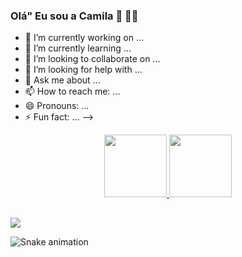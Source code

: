 ### Olá" Eu sou a Camila 👋 👩‍💻

- 🔭 I’m currently working on ...
- 🌱 I’m currently learning ...
- 👯 I’m looking to collaborate on ...
- 🤔 I’m looking for help with ...
- 💬 Ask me about ...
- 📫 How to reach me: ...
- 😄 Pronouns: ...
- ⚡ Fun fact: ...
-->

<div align="center">
  <a href="https://github.com/Coloneze">
  <img height="100em" src="https://github-readme-stats.vercel.app/api?username=Coloneze&show_icons=true&theme=dark&include_all_commits=true&count_private=true"/>
  <img height="100em" src="https://github-readme-stats.vercel.app/api/top-langs/?username=Coloneze&layout=compact&langs_count=7&theme=dark"/>
</div>
  
  ##
  
  <div> 
  <a href="www.linkedin.com/in/camila-coloneze-projetos" target="_blank"><img src="https://img.shields.io/badge/-LinkedIn-%230077B5?style=for-the-badge&logo=linkedin&logoColor=white" target="_blank"></a> 
 
  ![Snake animation](https://github.com/Coloneze/Coloneze/blob/output/github-contribution-grid-snake.svg)
 
</div>
